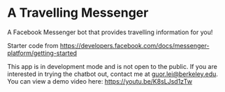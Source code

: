 # A Travelling Messenger

A Facebook Messenger bot that provides travelling information for you! 

Starter code from https://developers.facebook.com/docs/messenger-platform/getting-started

This app is in development mode and is not open to the public. If you are interested in trying the chatbot out, contact me at guor.lei@berkeley.edu. You can view a demo video here: https://youtu.be/K8sLJsd1zTw
